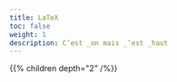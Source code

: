 ```yaml
---
title: LaTeX
toc: false
weight: 1
description: C’est _on mais _’est _haut
---
```

<!--more-->

{{% children depth="2" /%}}